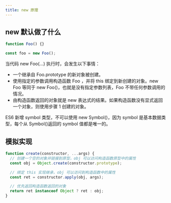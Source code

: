 ```yaml
---
title: new 原理
---
```


## new 默认做了什么

```js
function Foo() {}

const foo = new Foo();
```

当代码 new Foo(...) 执行时，会发生以下事情：

- 一个继承自 Foo.prototype 的新对象被创建。
- 使用指定的参数调用构造函数 Foo ，并将 this 绑定到新创建的对象。new Foo 等同于 new Foo()，也就是没有指定参数列表，Foo 不带任何参数调用的情况。
- 由构造函数返回的对象就是 new 表达式的结果。如果构造函数没有显式返回一个对象，则使用步骤 1 创建的对象。

ES6 新增 symbol 类型，不可以使用 new Symbol()，因为 symbol 是基本数据类型，每个从 Symbol()返回的 symbol 值都是唯一的。

## 模拟实现

```js
function create(constructor, ...args) {
  // 创建一个空的对象并链接到原型，obj 可以访问构造函数原型中的属性
  const obj = Object.create(constructor.prototype);

  // 绑定 this 实现继承，obj 可以访问到构造函数中的属性
  const ret = constructor.apply(obj, args);

  // 优先返回构造函数返回的对象
  return ret instanceof Object ? ret : obj;
}
```
